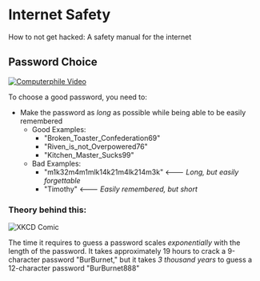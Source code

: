 # Internet Safety
How to not get hacked: A safety manual for the internet

## Password Choice
[![Computerphile Video](http://img.youtube.com/vi/3NjQ9b3pgIg/0.jpg)](http://www.youtube.com/watch?v=3NjQ9b3pgIg)

To choose a good password, you need to:
* Make the password as *long* as possible while being able to be easily remembered
    * Good Examples:
        * "Broken_Toaster_Confederation69"
        * "Riven_is_not_Overpowered76"
        * "Kitchen_Master_Sucks99"
    * Bad Examples: 
        * "m1k32m4m1mlk14k21m4lk214m3k" <--- *Long, but easily forgettable*
        * "Timothy" <--- *Easily remembered, but short*

### Theory behind this: 
![XKCD Comic](https://imgs.xkcd.com/comics/password_strength.png)

The time it requires to guess a password scales *exponentially* with the length of the password.
It takes approximately 19 hours to crack a 9-character password "BurBurnet," but it takes *3 thousand years* to guess a 12-character password "BurBurnet888"